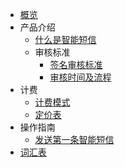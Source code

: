 * [概览](README.md)
* 产品介绍   
   * [什么是智能短信](README.md)
   * 审核标准
     * [签名审核标准](isms\introduction\1025\2103.md)
     * [审核时间及流程](isms\introduction\1025\2105.md)
* 计费
   * [计费模式](isms\price\1033.md)
   * [定价表](isms\price\1033.md)
* 操作指南
   * [发送第一条智能短信](guide.md)
* [词汇表](_glossary.md)

